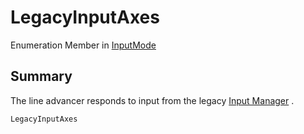 # LegacyInputAxes

Enumeration Member in [InputMode](yarn.unity.lineadvancer.inputmode.md)

## Summary

The line advancer responds to input from the legacy [Input Manager](https://docs.unity3d.com/Manual/class-InputManager.html) .

```csharp
LegacyInputAxes
```
